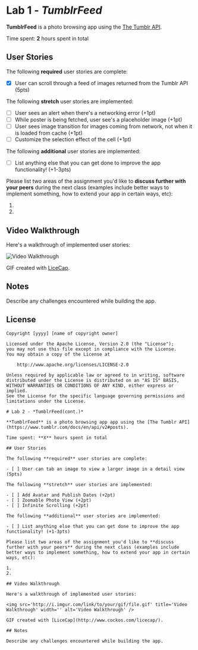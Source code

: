 # Lab 1 - *TumblrFeed*

**TumblrFeed** is a photo browsing app using the [The Tumblr API](https://www.tumblr.com/docs/en/api/v2#posts).

Time spent: **2** hours spent in total

## User Stories

The following **required** user stories are complete:

- [X] User can scroll through a feed of images returned from the Tumblr API (5pts)

The following **stretch** user stories are implemented:

- [ ] User sees an alert when there's a networking error (+1pt)
- [ ] While poster is being fetched, user see's a placeholder image (+1pt)
- [ ] User sees image transition for images coming from network, not when it is loaded from cache (+1pt)
- [ ] Customize the selection effect of the cell (+1pt)

The following **additional** user stories are implemented:

- [ ] List anything else that you can get done to improve the app functionality! (+1-3pts)

Please list two areas of the assignment you'd like to **discuss further with your peers** during the next class (examples include better ways to implement something, how to extend your app in certain ways, etc):

1.
2.

## Video Walkthrough

Here's a walkthrough of implemented user stories:

<img src='https://imgur.com/a/SqKqZI4.gif' title='Video Walkthrough' width='' alt='Video Walkthrough' />

GIF created with [LiceCap](http://www.cockos.com/licecap/).

## Notes

Describe any challenges encountered while building the app.

## License

    Copyright [yyyy] [name of copyright owner]

    Licensed under the Apache License, Version 2.0 (the "License");
    you may not use this file except in compliance with the License.
    You may obtain a copy of the License at

        http://www.apache.org/licenses/LICENSE-2.0

    Unless required by applicable law or agreed to in writing, software
    distributed under the License is distributed on an "AS IS" BASIS,
    WITHOUT WARRANTIES OR CONDITIONS OF ANY KIND, either express or implied.
    See the License for the specific language governing permissions and
    limitations under the License.
    
    # Lab 2 - *TumblrFeed(cont.)*
    
    **TumblrFeed** is a photo browsing app app using the [The Tumblr API](https://www.tumblr.com/docs/en/api/v2#posts).
    
    Time spent: **X** hours spent in total
    
    ## User Stories
    
    The following **required** user stories are complete:
    
    - [ ] User can tab an image to view a larger image in a detail view (5pts)
    
    The following **stretch** user stories are implemented:
    
    - [ ] Add Avatar and Publish Dates (+2pt)
    - [ ] Zoomable Photo View (+2pt)
    - [ ] Infinite Scrolling (+2pt)
    
    The following **additional** user stories are implemented:
    
    - [ ] List anything else that you can get done to improve the app functionality! (+1-3pts)
    
    Please list two areas of the assignment you'd like to **discuss further with your peers** during the next class (examples include better ways to implement something, how to extend your app in certain ways, etc):
    
    1.
    2.
    
    ## Video Walkthrough
    
    Here's a walkthrough of implemented user stories:
    
    <img src='http://i.imgur.com/link/to/your/gif/file.gif' title='Video Walkthrough' width='' alt='Video Walkthrough' />
    
    GIF created with [LiceCap](http://www.cockos.com/licecap/).
    
    ## Notes
    
    Describe any challenges encountered while building the app.
